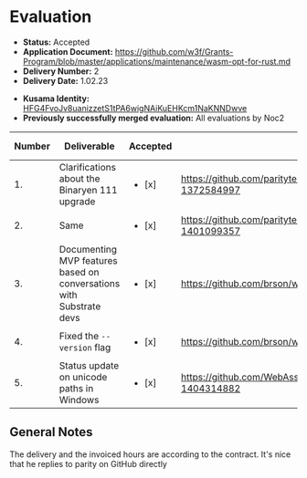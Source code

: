 # Evaluation

- **Status:** Accepted
- **Application Document:** https://github.com/w3f/Grants-Program/blob/master/applications/maintenance/wasm-opt-for-rust.md 
- **Delivery Number:** 2
- **Delivery Date:** 1.02.23
* **Kusama Identity:** [HFG4FvoJv8uanizzetS1tPA6wigNAiKuEHKcm1NaKNNDwve](https://polkascan.io/pre/kusama/account/HFG4FvoJv8uanizzetS1tPA6wigNAiKuEHKcm1NaKNNDwve)
* **Previously successfully merged evaluation:** All evaluations by Noc2

| Number | Deliverable | Accepted | Link | Evaluation Notes |
| ------ | ----------- | -------- | ---- |----------------- |
| 1. | Clarifications about the Binaryen 111 upgrade | <ul><li>[x] </li></ul>| https://github.com/paritytech/cargo-contract/pull/891#issuecomment-1372584997 | Looked into Rust/LLVM issues  |
| 2. | Same | <ul><li>[x] </li></ul>| https://github.com/paritytech/substrate/pull/13038#issuecomment-1401099357 | |
| 3. | Documenting MVP features based on conversations with Substrate devs | <ul><li>[x] </li></ul>| https://github.com/brson/wasm-opt-rs/pull/130 | Small Document Update |
| 4. | Fixed the `--version` flag | <ul><li>[x] </li></ul>| https://github.com/brson/wasm-opt-rs/pull/133 | version checking |
| 5. | Status update on unicode paths in Windows | <ul><li>[x] </li></ul>| https://github.com/WebAssembly/binaryen/issues/4995#issuecomment-1404314882 | Fix windows issues |

## General Notes

The delivery and the invoiced hours are according to the contract. It's nice that he replies to parity on GitHub directly
